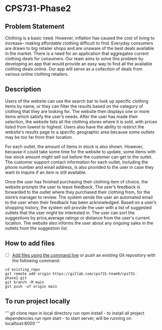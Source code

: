 # CPS731-Phase2
## Problem Statement
Clothing is a basic need. However, inflation has caused the cost of living to
increase– making affordable clothing difficult to find. Everyday consumers are drawn to
big retailer shops and are unaware of the best deals available in the market. There is a
need for an application that aggregates current clothing deals for consumers. Our team
aims to solve this problem by developing an app that would provide an easy way to find
all the available clothing deals online. Our app will serve as a collection of deals from
various online clothing retailers.

## Description 
Users of the website can use the search bar to look up specific clothing items by
name, or they can filter the results based on the category of clothing that they are looking
for. The website then displays one or more items which satisfy the user’s needs. After the
user has made their selection, the website lists all the clothing stores where it is sold, with
prices listed from lowest to highest. Users also have the ability to restrict the website's
results page to a specific geographic area because some outlets may be too far from their
location.

For each outlet, the amount of items in stock is also shown. However, because it could
take some time for the website to update, some items with low stock amount might sell
out before the customer can get to the outlet. The customer support contact information
for each outlet, including the phone number and email address, is also provided to the
user in case they want to inquire if an item is still available.

Once the user has finished purchasing their clothing item of choice, the website prompts
the user to leave feedback. The user’s feedback is forwarded to the outlet where they
purchased their clothing from, for the store’s manager to review. The system sends the
user an automated email to the user when their feedback has been acknowledged.
Based on a user’s shopping history, the system will provide the user with a list of
suggested outlets that the user might be interested in. The user can sort the suggestions by
price,average ratings or distance from the user's current location. The website also
informs the user about any ongoing sales in the outlets from the suggestion list.

## How to add files
- [ ] [Add files using the command line](https://docs.gitlab.com/ee/gitlab-basics/add-file.html#add-a-file-using-the-command-line) or push an existing Git repository with the following command:

```
cd existing_repo
git remote add origin https://gitlab.com/cps731-team9/cps731-phase2.git
git branch -M main
git push -uf origin main
```

## To run project locally 
'''
git clone repo in local directory
run npm install - to install all project dependencies 
run npm start - to start server, will be running on localhost:8000
'''